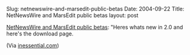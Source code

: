 Slug: netnewswire-and-marsedit-public-betas
Date: 2004-09-22
Title: NetNewsWire and MarsEdit public betas
layout: post

<a href="http://inessential.com/?comments=1&postid=2901">NetNewsWire and MarsEdit public betas</a>: "Heres whats new in 2.0 and here's the download page.

(Via <a href="http://inessential.com/">inessential.com</a>)
